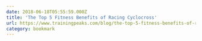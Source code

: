 ```yaml
---
date: 2018-06-18T05:55:59.000Z
title: 'The Top 5 Fitness Benefits of Racing Cyclocross'
url: https://www.trainingpeaks.com/blog/the-top-5-fitness-benefits-of-racing-cyclocross/
category: bookmark
---
```

